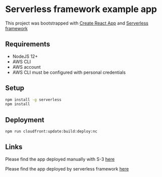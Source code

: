 # Serverless framework example app
This project was bootstrapped with [Create React App](https://github.com/facebook/create-react-app) and [Serverless framework](https://www.serverless.com)

## Requirements
-   NodeJS 12+
-   AWS CLI
-   AWS account
-   AWS CLI must be configured with personal credentials

## Setup

```bash
npm install -g serverless
npm install
```

## Deployment 
```bash
npm run cloudfront:update:build:deploy:nc
```

## Links
Please find the app deployed manually with S-3 [here](http://cat-store-bucket-manual.s3-website-eu-west-1.amazonaws.com/)

Please find the app deployed by serverless framework [here](https://d2tx99t5q7vz5v.cloudfront.net/)

